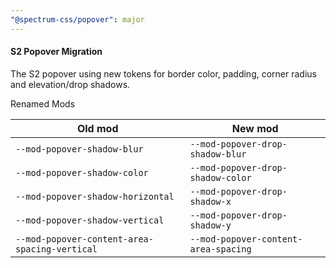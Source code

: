```yaml
---
"@spectrum-css/popover": major
---
```


#### S2 Popover Migration

The S2 popover using new tokens for border color, padding, corner radius and elevation/drop shadows.

Renamed Mods

| Old mod                                       | New mod                              |
| --------------------------------------------- | ------------------------------------ |
| `--mod-popover-shadow-blur`                   | `--mod-popover-drop-shadow-blur`     |
| `--mod-popover-shadow-color`                  | `--mod-popover-drop-shadow-color`    |
| `--mod-popover-shadow-horizontal`             | `--mod-popover-drop-shadow-x`        |
| `--mod-popover-shadow-vertical`               | `--mod-popover-drop-shadow-y`        |
| `--mod-popover-content-area-spacing-vertical` | `--mod-popover-content-area-spacing` |
